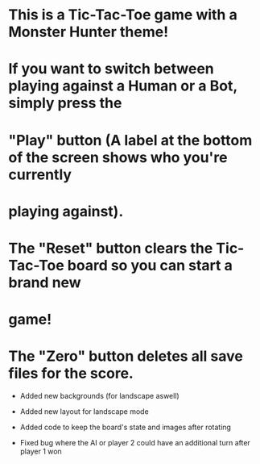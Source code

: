 # This is a Tic-Tac-Toe game with a Monster Hunter theme!
# 
# If you want to switch between playing against a Human or a Bot, simply press the
# "Play" button (A label at the bottom of the screen shows who you're currently 
# playing against). 
# 
# The "Reset" button clears the Tic-Tac-Toe board so you can start a brand new
# game!
# 
# The "Zero" button deletes all save files for the score.

- Added new backgrounds (for landscape aswell)

- Added new layout for landscape mode

- Added code to keep the board's state and images after rotating

- Fixed bug where the AI or player 2 could have an additional turn after player
    1 won
